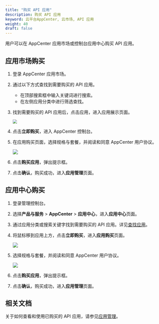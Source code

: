 ```yaml
---
title: "购买 API 应用"
description: 购买 API 应用
keyword: 云平台AppCenter, 云市场, API 应用
weight: 40
draft: false
---
```


用户可以在 AppCenter 应用市场或控制台应用中心购买 API 应用。

## 应用市场购买

1. 登录 AppCenter 应用市场。

2. 通过以下方式查找到需要购买的 API 应用。

   - 在顶部搜索框中输入关键词进行搜索。
   - 在左侧应用分类中进行筛选查找。

3. 找到需要购买的 API 应用后，点击应用，进入应用展示页面。

   <img src="../../../_images/api_app_display.png" style="zoom:80%;"  />

4. 点击**立即购买**，进入 AppCenter 控制台。

5. 在应用购买页面，选择规格与套餐，并阅读和同意 AppCenter 用户协议。

   <img src="../../../_images/bug_api_app.png"  />

6. 点击**购买应用**，弹出提示框。

7. 点击**确认**，购买成功，进入**应用管理**页面。

## 应用中心购买

1. 登录管理控制台。

2. 选择**产品与服务** > **AppCenter** > **应用中心**，进入**应用中心**页面。

1. 通过应用分类或搜索关键字找到需要购买的 API 应用。详见[查找应用](/appcenter/market/manual/10_find_app/)。

1. 将鼠标移到应用上方，点击**立即购买**，进入**应用购买**页面。

   <img src="../../../_images/console_bug_api_1.png"  />

2. 选择规格与套餐，并阅读和同意 AppCenter 用户协议。

   <img src="../../../_images/bug_api_app.png"  />

3. 点击**购买应用**，弹出提示框。

7. 点击**确认**，购买成功，进入**应用管理**页面。

   

## 相关文档

关于如何查看和使用已购买的 API 应用，请参见[应用管理](/appcenter/market/manual/40_mgmt_app/)。



